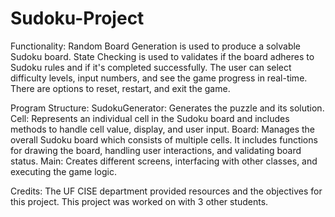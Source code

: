 # Sudoku-Project

Functionality:
Random Board Generation is used to produce a solvable Sudoku board.
State Checking is used to validates if the board adheres to Sudoku rules and if it's completed successfully.
The user can select difficulty levels, input numbers, and see the game progress in real-time.
There are options to reset, restart, and exit the game.

Program Structure:
SudokuGenerator: Generates the puzzle and its solution.
Cell: Represents an individual cell in the Sudoku board and includes methods to handle cell value, display, and user input.
Board: Manages the overall Sudoku board which consists of multiple cells. It includes functions for drawing the board, handling user interactions, and validating board status.
Main: Creates different screens, interfacing with other classes, and executing the game logic.

Credits:
The UF CISE department provided resources and the objectives for this project. 
This project was worked on with 3 other students.
